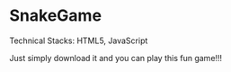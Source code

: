 # SnakeGame

Technical Stacks: HTML5, JavaScript

Just simply download it and you can play this fun game!!!
